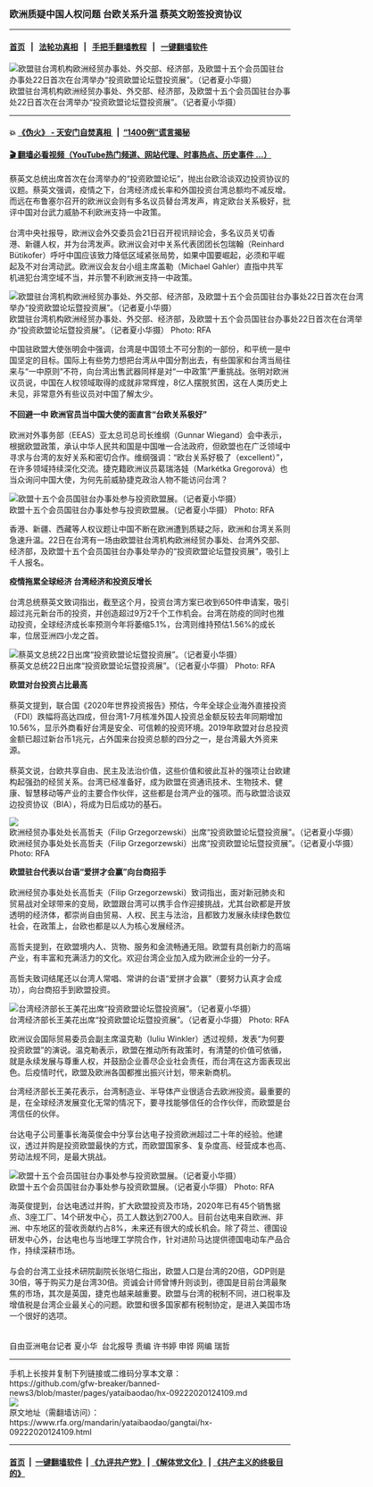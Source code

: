 ### 欧洲质疑中国人权问题 台欧关系升温 蔡英文盼签投资协议
------------------------

#### [首页](https://github.com/gfw-breaker/banned-news3/blob/master/README.md) &nbsp;&nbsp;|&nbsp;&nbsp; [法轮功真相](https://github.com/begood0513/basic/blob/master/README.md)  &nbsp;&nbsp;|&nbsp;&nbsp; [手把手翻墙教程](https://github.com/gfw-breaker/guides/wiki)  &nbsp;&nbsp;|&nbsp;&nbsp; [一键翻墙软件](https://github.com/gfw-breaker/nogfw/blob/master/README.md)  



<div id="headerimg">
 <img alt="欧盟驻台湾机构欧洲经贸办事处、外交部、经济部，及欧盟十五个会员国驻台办事处22日首次在台湾举办“投资欧盟论坛暨投资展”。（记者夏小华摄）
" src="https://www.rfa.org/mandarin/yataibaodao/gangtai/hx-09222020124109.html/1.png/@@images/b43ef515-207f-49dd-ac9e-daa32dd69203.png" title="欧盟驻台湾机构欧洲经贸办事处、外交部、经济部，及欧盟十五个会员国驻台办事处22日首次在台湾举办“投资欧盟论坛暨投资展”。（记者夏小华摄）
"/>
 <div id="headerimgcontents">
  <div id="headerimgcaption">
   <span>
    欧盟驻台湾机构欧洲经贸办事处、外交部、经济部，及欧盟十五个会员国驻台办事处22日首次在台湾举办“投资欧盟论坛暨投资展”。（记者夏小华摄）
   </span>
   <!-- zoomattribute -->
  </div>
  <!-- headerimgcaption -->
 </div>
 <!-- headerimagecontents -->
</div>

<hr/>


#### 💥 [《伪火》 - 天安门自焚真相 ](http://158.247.195.190:10000/videos/blog/weihuo.html)&nbsp; |&nbsp; [“1400例”谎言揭秘  ](http://158.247.195.190:10000/videos/blog/jiexi1400.html)

#### [ 🎬  翻墙必看视频（YouTube热门频道、网站代理、时事热点、历史事件 ...）](https://github.com/gfw-breaker/links/blob/master/banned.md)

<div id="storytext">
 <div>
  <div class="slot_header">
  </div>
 </div>
 <p>
 </p>
 <p>
  蔡英文总统出席首次在台湾举办的“投资欧盟论坛”，抛出台欧洽谈双边投资协议的议题。蔡英文强调，疫情之下，台湾经济成长率和外国投资台湾总额均不减反增。而远在布鲁塞尔召开的欧洲议会则有多名议员替台湾发声，肯定欧台关系极好，批评中国对台武力威胁不利欧洲支持一中政策。
  <br/>
  <br/>
  台湾中央社报导，欧洲议会外交委员会21日召开视讯辩论会，多名议员关切香港、新疆人权，并为台湾发声。欧洲议会对中关系代表团团长包瑞翰（Reinhard Bütikofer）呼吁中国应该致力降低区域紧张局势，如果中国要崛起，必须和平崛起及不对台湾动武。欧洲议会友台小组主席盖勒（Michael Gahler）直指中共军机进犯台湾空域不当，并示警不利欧洲支持一中政策。
 </p>
 <p>
 </p>
 <p>
 </p>
 <p>
  <div class="image-inline captioned" style="width:640px;">
   <div style="width:640px;">
    <img alt="欧盟驻台湾机构欧洲经贸办事处、外交部、经济部，及欧盟十五个会员国驻台办事处22日首次在台湾举办“投资欧盟论坛暨投资展”。（记者夏小华摄）" src="https://www.rfa.org/mandarin/yataibaodao/gangtai/hx-09222020124109.html/2.png" title="欧盟驻台湾机构欧洲经贸办事处、外交部、经济部，及欧盟十五个会员国驻台办事处22日首次在台湾举办“投资欧盟论坛暨投资展”。（记者夏小华摄）"/>
   </div>
   <div class="image-caption">
    <span style="width:640px;">
     欧盟驻台湾机构欧洲经贸办事处、外交部、经济部，及欧盟十五个会员国驻台办事处22日首次在台湾举办“投资欧盟论坛暨投资展”。（记者夏小华摄）
    </span>
    <span class="copyright">
     Photo: RFA
    </span>
   </div>
  </div>
 </p>
 <p>
  中国驻欧盟大使张明会中强调，台湾是中国领土不可分割的一部份，和平统一是中国坚定的目标。国际上有些势力想把台湾从中国分割出去，有些国家和台湾当局往来与“一中原则”不符，向台湾出售武器同样是对“一中政策”严重挑战。张明对欧洲议员说，中国在人权领域取得的成就非常辉煌，8亿人摆脱贫困，这在人类历史上未见，非常意外有些议员对中国了解太少。
  <br/>
  <br/>
  <b>
   不回避一中 欧洲官员当中国大使的面直言“台欧关系极好”
  </b>
  <br/>
  <br/>
  欧洲对外事务部（EEAS）亚太总司总司长维纲（Gunnar Wiegand）会中表示，根据欧盟政策，承认中华人民共和国是中国唯一合法政府，但欧盟也在广泛领域中寻求与台湾的友好关系和密切合作。维纲强调：“欧台关系好极了（excellent）”，在许多领域持续深化交流。捷克籍欧洲议员葛瑞洛娃（Markétka Gregorová）也当众询问中国大使，为何先前威胁捷克政治人物不能访问台湾？
 </p>
 <p>
 </p>
 <p>
  <div class="image-inline captioned" style="width:640px;">
   <div style="width:640px;">
    <img alt="欧盟十五个会员国驻台办事处参与投资欧盟展。（记者夏小华摄）" src="https://www.rfa.org/mandarin/yataibaodao/gangtai/hx-09222020124109.html/7.jpeg" title="欧盟十五个会员国驻台办事处参与投资欧盟展。（记者夏小华摄）"/>
   </div>
   <div class="image-caption">
    <span style="width:640px;">
     欧盟十五个会员国驻台办事处参与投资欧盟展。（记者夏小华摄）
    </span>
    <span class="copyright">
     Photo: RFA
    </span>
   </div>
  </div>
 </p>
 <p>
  香港、新疆、西藏等人权议题让中国不断在欧洲遭到质疑之际，欧洲和台湾关系则急速升温。22日在台湾有一场由欧盟驻台湾机构欧洲经贸办事处、台湾外交部、经济部，及欧盟十五个会员国驻台办事处举办的“投资欧盟论坛暨投资展”，吸引上千人报名。
 </p>
 <p>
  <b>
   疫情拖累全球经济 台湾经济和投资反增长
  </b>
  <br/>
  <br/>
  台湾总统蔡英文致词指出，截至这个月，投资台湾方案已收到650件申请案，吸引超过兆元新台币的投资，并创造超过9万2千个工作机会。台湾在防疫的同时也推动投资，全球经济成长率预测今年将萎缩5.1%，台湾则维持预估1.56%的成长率，位居亚洲四小龙之首。
 </p>
 <p>
 </p>
 <p>
  <div class="image-inline captioned" style="width:640px;">
   <div style="width:640px;">
    <img alt="蔡英文总统22日出席“投资欧盟论坛暨投资展”。（记者夏小华摄）" src="https://www.rfa.org/mandarin/yataibaodao/gangtai/hx-09222020124109.html/3.png" title="蔡英文总统22日出席“投资欧盟论坛暨投资展”。（记者夏小华摄）"/>
   </div>
   <div class="image-caption">
    <span style="width:640px;">
     蔡英文总统22日出席“投资欧盟论坛暨投资展”。（记者夏小华摄）
    </span>
    <span class="copyright">
     Photo: RFA
    </span>
   </div>
  </div>
 </p>
 <p>
  <b>
   欧盟对台投资占比最高
  </b>
  <br/>
  <br/>
  蔡英文提到，联合国《2020年世界投资报告》预估，今年全球企业海外直接投资（FDI）跌幅将高达四成，但台湾1-7月核准外国人投资总金额反较去年同期增加10.56%，显示外商看好台湾是安全、可信赖的投资环境。2019年欧盟对台总投资金额已超过新台币1兆元，占外国来台投资总额的四分之一，是台湾最大外资来源。
  <br/>
  <br/>
  蔡英文说，台欧共享自由、民主及法治价值，这些价值和彼此互补的强项让台欧建构起强劲的经贸关系。台湾已经准备好，成为欧盟在资通讯技术、生物技术、健康、智慧移动等产业的主要合作伙伴，这些都是台湾产业的强项。而与欧盟洽谈双边投资协议（BIA），将成为日后成功的基石。
 </p>
 <p>
 </p>
 <p>
  <div class="image-inline captioned" style="width:640px;">
   <div style="width:640px;">
    <img alt="欧洲经贸办事处处长高哲夫（Filip Grzegorzewski）出席“投资欧盟论坛暨投资展”。（记者夏小华摄）" src="https://www.rfa.org/mandarin/yataibaodao/gangtai/hx-09222020124109.html/4.png" title="欧洲经贸办事处处长高哲夫（Filip Grzegorzewski）出席“投资欧盟论坛暨投资展”。（记者夏小华摄）"/>
   </div>
   <div class="image-caption">
    <span style="width:640px;">
     欧洲经贸办事处处长高哲夫（Filip Grzegorzewski）出席“投资欧盟论坛暨投资展”。（记者夏小华摄）
    </span>
    <span class="copyright">
     Photo: RFA
    </span>
   </div>
  </div>
 </p>
 <p>
  <b>
   欧盟驻台代表以台语“爱拼才会赢”向台商招手
  </b>
  <br/>
  <br/>
  欧洲经贸办事处处长高哲夫（Filip Grzegorzewski）致词指出，面对新冠肺炎和贸易战对全球带来的变局，欧盟跟台湾可以携手合作迎接挑战，尤其台欧都是开放透明的经济体，都崇尚自由贸易、人权、民主与法治，且都致力发展永续绿色数位社会，在政策上，台欧也都是以人为核心发展经济。
  <br/>
  <br/>
  高哲夫提到，在欧盟境内人、货物、服务和金流畅通无阻。欧盟有具创新力的高端产业，有丰富和充满活力的文化。欢迎台湾企业加入成为欧洲企业的一分子。
  <br/>
  <br/>
  高哲夫致词结尾还以台湾人常唱、常讲的台语“爱拼才会赢”（要努力认真才会成功），向台商招手到欧盟投资。
 </p>
 <p>
 </p>
 <p>
  <div class="image-inline captioned" style="width:640px;">
   <div style="width:640px;">
    <img alt="台湾经济部长王美花出席“投资欧盟论坛暨投资展”。（记者夏小华摄）" src="https://www.rfa.org/mandarin/yataibaodao/gangtai/hx-09222020124109.html/5.png" title="台湾经济部长王美花出席“投资欧盟论坛暨投资展”。（记者夏小华摄）"/>
   </div>
   <div class="image-caption">
    <span style="width:640px;">
     台湾经济部长王美花出席“投资欧盟论坛暨投资展”。（记者夏小华摄）
    </span>
    <span class="copyright">
     Photo: RFA
    </span>
   </div>
  </div>
 </p>
 <p>
  欧洲议会国际贸易委员会副主席温克勒（Iuliu Winkler）透过视频，发表“为何要投资欧盟”的演说。温克勒表示，欧盟在推动所有政策时，有清楚的价值可依循，就是永续发展与尊重人权，并鼓励企业善尽企业社会责任，而台湾在这方面表现出色。后疫情时代，欧盟及欧洲各国都推出振兴计划，带来新商机。
 </p>
 <p>
  台湾经济部长王美花表示，台湾制造业、半导体产业很适合去欧洲投资。最重要的是，在全球经济发展变化无常的情况下，要寻找能够信任的合作伙伴，而欧盟是台湾信任的伙伴。
  <br/>
  <br/>
  台达电子公司董事长海英俊会中分享台达电子投资欧洲超过二十年的经验。他建议，透过并购是投资欧盟最快的方式，而欧盟国家多、复杂度高、经营成本也高、劳动法规不同，是最大挑战。
 </p>
 <p>
 </p>
 <p>
  <div class="image-inline captioned" style="width:640px;">
   <div style="width:640px;">
    <img alt="欧盟十五个会员国驻台办事处参与投资欧盟展。（记者夏小华摄）" src="https://www.rfa.org/mandarin/yataibaodao/gangtai/hx-09222020124109.html/8.jpeg" title="欧盟十五个会员国驻台办事处参与投资欧盟展。（记者夏小华摄）"/>
   </div>
   <div class="image-caption">
    <span style="width:640px;">
     欧盟十五个会员国驻台办事处参与投资欧盟展。（记者夏小华摄）
    </span>
    <span class="copyright">
     Photo: RFA
    </span>
   </div>
  </div>
 </p>
 <p>
  海英俊提到，台达电透过并购，扩大欧盟投资及市场，2020年已有45个销售据点、3座工厂、14个研发中心，员工人数达到2700人。目前台达电来自欧洲、非洲、中东地区的营收贡献约占8%，未来还有很大的成长机会。除了荷兰、德国设研发中心外，台达电也与当地理工学院合作，针对进阶马达提供德国电动车产品合作，持续深耕市场。
  <br/>
  <br/>
  与会的台湾工业技术研院副院长张培仁指出，欧盟人口是台湾的20倍，GDP则是30倍，等于购买力是台湾30倍。资诚会计师曾博升则谈到，德国是目前台湾最聚焦的市场，其次是英国，捷克也越来越重要。欧盟与台湾的税制不同，进口税率及增值税是台湾企业最关心的问题。欧盟和很多国家都有税制协定，是进入美国市场一个很好的选项。
  <br/>
  <br/>
  <br/>
  自由亚洲电台记者 夏小华  台北报导 责编 许书婷 申铧 网编 瑞哲
 </p>
</div>

<hr/>
手机上长按并复制下列链接或二维码分享本文章：<br/>
https://github.com/gfw-breaker/banned-news3/blob/master/pages/yataibaodao/hx-09222020124109.md <br/>
<a href='https://github.com/gfw-breaker/banned-news3/blob/master/pages/yataibaodao/hx-09222020124109.md'><img src='https://github.com/gfw-breaker/banned-news3/blob/master/pages/yataibaodao/hx-09222020124109.md.png'/></a> <br/>
原文地址（需翻墙访问）：https://www.rfa.org/mandarin/yataibaodao/gangtai/hx-09222020124109.html


------------------------
#### [首页](https://github.com/gfw-breaker/banned-news3/blob/master/README.md) &nbsp;|&nbsp; [一键翻墙软件](https://github.com/gfw-breaker/nogfw/blob/master/README.md) &nbsp;| [《九评共产党》](https://github.com/gfw-breaker/9ping.md/blob/master/README.md#九评之一评共产党是什么) | [《解体党文化》](https://github.com/gfw-breaker/jtdwh.md/blob/master/README.md) | [《共产主义的终极目的》](https://github.com/gfw-breaker/gczydzjmd.md/blob/master/README.md)


<img src='http://gfw-breaker.win/banned-news3/pages/yataibaodao/hx-09222020124109.md' width='0px' height='0px'/>